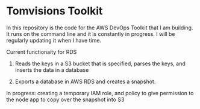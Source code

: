 # Tomvisions Toolkit

In this repository is the code for the AWS DevOps Toolkit that I am building. It runs on the command line and it is constantly in progress. I will be regularly updating it when I have time.

Current functionaity for RDS

1) Reads the keys in a S3 bucket that is specified, parses the keys, and inserts the data in a database

2) Exports a database in AWS RDS and creates a snapshot. 

In progress: creating a temporary IAM role, and policy to give permission to the node app to copy over the snapshot into S3


